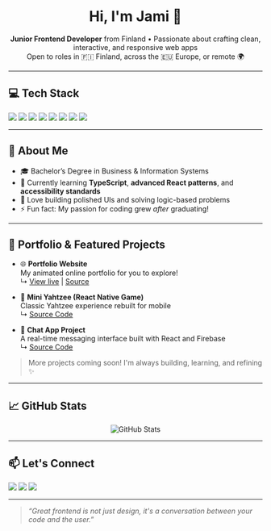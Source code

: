 <h1 align="center">Hi, I'm Jami 👋</h1>

<p align="center">
  <b>Junior Frontend Developer</b> from Finland • Passionate about crafting clean, interactive, and responsive web apps<br/>
  Open to roles in 🇫🇮 Finland, across the 🇪🇺 Europe, or remote 🌍
</p>

---

## 💻 Tech Stack

<p>
  <img src="https://img.shields.io/badge/React-%2361DAFB?style=flat&logo=react&logoColor=black" />
  <img src="https://img.shields.io/badge/Vite-%23646CFF?style=flat&logo=vite&logoColor=white" />
  <img src="https://img.shields.io/badge/TypeScript-007ACC?style=flat&logo=typescript&logoColor=white" />
  <img src="https://img.shields.io/badge/JavaScript-ES6+-F7DF1E?style=flat&logo=javascript&logoColor=black" />
  <img src="https://img.shields.io/badge/HTML5-E34F26?style=flat&logo=html5&logoColor=white" />
  <img src="https://img.shields.io/badge/CSS3-1572B6?style=flat&logo=css3&logoColor=white" />
  <img src="https://img.shields.io/badge/React%20Native-20232A?style=flat&logo=react&logoColor=61DAFB" />
  <img src="https://img.shields.io/badge/Expo-000020?style=flat&logo=expo&logoColor=white" />
</p>

---

## 🧠 About Me

- 🎓 Bachelor’s Degree in Business & Information Systems  
- 🌱 Currently learning **TypeScript**, **advanced React patterns**, and **accessibility standards**
- 🧩 Love building polished UIs and solving logic-based problems
- ⚡ Fun fact: My passion for coding grew *after* graduating!

---

## 🚀 Portfolio & Featured Projects

- 🌐 **Portfolio Website**  
  My animated online portfolio for you to explore!   
  ↳ [View live](https://.jamirankinen.com) | [Source](https://github.com/Jamirankinen/Portfolio_v2)

- 🎲 **Mini Yahtzee (React Native Game)**  
  Classic Yahtzee experience rebuilt for mobile  
  ↳ [Source Code](https://github.com/Jamirankinen/Mini-Yahtzee)

- 💬 **Chat App Project**  
  A real-time messaging interface built with React and Firebase  
  ↳ [Source Code](https://github.com/Jamirankinen/chat-app-project)

> More projects coming soon! I'm always building, learning, and refining ✨

---

## 📈 GitHub Stats

<p align="center">
  <img src="https://github-readme-stats.vercel.app/api?username=Jamirankinen&show_icons=true&theme=radical" alt="GitHub Stats" />
  <br />
</p>

---

## 📫 Let's Connect

<p>
  <a href="mailto:jamuxi34@gmail.com"><img src="https://img.shields.io/badge/Email-D14836?style=flat&logo=gmail&logoColor=white"/></a>
  <a href="https://www.linkedin.com/in/jami-rankinen"><img src="https://img.shields.io/badge/LinkedIn-0077B5?style=flat&logo=linkedin&logoColor=white"/></a>
  <a href="https://portfolio-jami-rankinen.netlify.app"><img src="https://img.shields.io/badge/Portfolio-121212?style=flat&logo=vercel&logoColor=white"/></a>
</p>

---

> _“Great frontend is not just design, it's a conversation between your code and the user.”_
